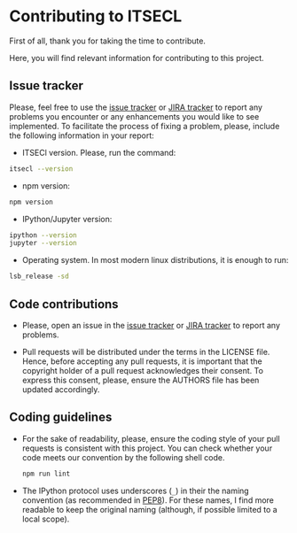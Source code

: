 # Contributing to ITSECL

First of all, thank you for taking the time to contribute.

Here, you will find relevant information for contributing to this project.

## Issue tracker

Please, feel free to use the [issue
tracker](https://github.com/hpcc-systems/itsecl/issues) or [JIRA
tracker](https://track.hpccsystems.com/projects/HPCC/issues) to report any
problems you encounter or any enhancements you would like to see implemented.
To facilitate the process of fixing a problem, please, include the following
information in your report:

- ITSECl version. Please, run the command:

```sh
itsecl --version
```

- npm version:

```sh
npm version
```

- IPython/Jupyter version:

```sh
ipython --version
jupyter --version
```

- Operating system. In most modern linux distributions, it is enough to run:

```sh
lsb_release -sd
```

## Code contributions

- Please, open an issue in the [issue
  tracker](https://github.com/hpcc-systems/itsecl/issues) or [JIRA
  tracker](https://track.hpccsystems.com/projects/HPCC/issues) to report any problems.

- Pull requests will be distributed under the terms in the LICENSE file. Hence,
  before accepting any pull requests, it is important that the copyright holder
  of a pull request acknowledges their consent. To express this consent, please,
  ensure the AUTHORS file has been updated accordingly.

## Coding guidelines

- For the sake of readability, please, ensure the coding style of your pull
  requests is consistent with this project.
  You can check whether your code meets our convention by the following shell code.
  ```sh
  npm run lint
  ```

- The IPython protocol uses underscores (`_`) in their the naming convention (as
  recommended in [PEP8](https://www.python.org/dev/peps/pep-0008/)). For these
  names, I find more readable to keep the original naming (although, if possible
  limited to a local scope).
